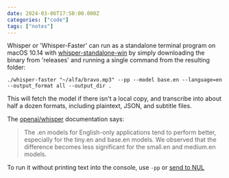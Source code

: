 ```yaml
---
date: 2024-03-06T17:50:00.000Z
categories: ["code"]
tags: ["notes"]
---
```

Whisper or 'Whisper-Faster' can run as a standalone terminal program on macOS 10.14 with [whisper-standalone-win](https://github.com/Purfview/whisper-standalone-win) by simply downloading the binary from 'releases' and running a single command from the resulting folder:

```
./whisper-faster "~/alfa/bravo.mp3" --pp --model base.en --language=en --output_format all --output_dir .
```

This will fetch the model if there isn't a local copy, and transcribe into about half a dozen formats, including plaintext, JSON, and subtitle files.

The [openai/whisper](https://github.com/openai/whisper) documentation says:

> The .en models for English-only applications tend to perform better, especially for the tiny.en and base.en models. We observed that the difference becomes less significant for the small.en and medium.en models.

To run it without printing text into the console, use `-pp` or [send to NUL](https://github.com/Purfview/whisper-standalone-win/discussions/210#discussioncomment-8709934)
